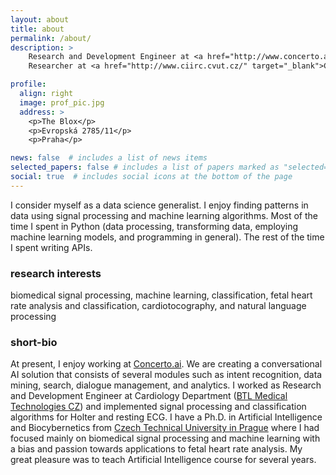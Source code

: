```yaml
---
layout: about
title: about
permalink: /about/
description: > 
    Research and Development Engineer at <a href="http://www.concerto.ai/" target="_blank">Concerto.ai</a> &bull;
    Researcher at <a href="http://www.ciirc.cvut.cz/" target="_blank">CIIRC CTU in Prague</a>

profile:
  align: right
  image: prof_pic.jpg
  address: >
    <p>The Blox</p>
    <p>Evropská 2785/11</p>
    <p>Praha</p>

news: false  # includes a list of news items
selected_papers: false # includes a list of papers marked as "selected={true}"
social: true  # includes social icons at the bottom of the page
---
```


I consider myself as a data science generalist. I enjoy finding patterns in data using signal processing and machine learning algorithms.
Most of the time I spent in Python (data processing, transforming data, employing machine learning models, and programming in general).
The rest of the time I spent writing APIs. 

### research interests
biomedical signal processing, machine learning, classification, fetal heart rate analysis and classification, 
cardiotocography, and natural language processing

### short-bio
At present, I enjoy working at [Concerto.ai](http://www.concerto.ai/). We are creating a conversational AI solution that consists of 
several modules such as intent recognition, data mining, search, dialogue management, and analytics.
I worked as Research and Development Engineer at Cardiology Department ([BTL Medical Technologies CZ](https://www.btlnet.com/)) and implemented signal
processing and classification algorithms for Holter and resting ECG. I have a Ph.D. in Artificial Intelligence and Biocybernetics 
from [Czech Technical University in Prague](https://www.cvut.cz/en) where I had focused mainly on biomedical signal processing and machine learning 
with a bias and passion towards applications to fetal heart rate analysis.
My great pleasure was to teach Artificial Intelligence course for several years.

 